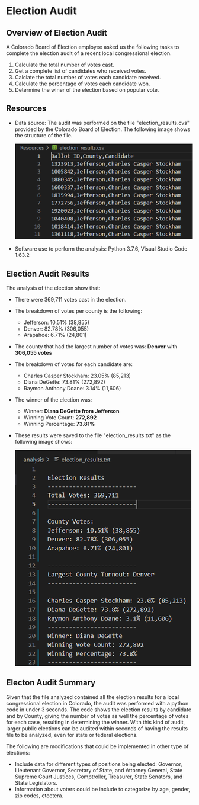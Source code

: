 # Election Audit

## Overview of Election Audit
A Colorado Board of Election employee asked us the following tasks to complete the election audit of a recent local congressional election.

1. Calculate the total number of votes cast.
2. Get a complete list of candidates who received votes.
3. Calclate the total number of votes each candidate received.
4. Calculate the percentage of votes each candidate won.
5. Determine the winer of the election based on popular vote.

## Resources
- Data source: The audit was performed on the file "election_results.cvs" provided by the Colorado Board of Election. The following image shows the structure of the file.

    ![CSV file analyzed](/Resources/CSV_file.png)

- Software use to perform the analysis: Python 3.7.6, Visual Studio Code 1.63.2

## Election Audit Results
The analysis of the election show that:
- There were 369,711 votes cast in the election.
- The breakdown of votes per county is the following:
    - Jefferson: 10.51% (38,855)
    - Denver: 82.78% (306,055)
    - Arapahoe: 6.71% (24,801)
- The county that had the largest number of votes was: **Denver** with **306,055 votes**
- The breakdown of votes for each candidate are:
    - Charles Casper Stockham: 23.05% (85,213)
    - Diana DeGette: 73.81% (272,892)
    - Raymon Anthony Doane: 3.14% (11,606)
- The winner of the election was:
    - Winner: **Diana DeGette from Jefferson**
    - Winning Vote Count: **272,892**
    - Winning Percentage: **73.81%**

- These results were saved to the file "election_results.txt" as the following image shows:

    ![Text file with audit results](/Resources/Txt_output.png)

## Electon Audit Summary

Given that the file analyzed contained all the election results for a local congressional election in Colorado, the audit was performed with a python code in under 3 seconds.  The code shows the election results by candidate and by County, giving the number of votes as well the percentage of votes for each case, resulting in determining the winner.  With this kind of audit, larger public elections can be audited within seconds of having the results file to be analyzed, even for state or federal elections.

The following are modifications that could be implemented in other type of elections:
- Include data for different types of positions being elected: Governor, Lieutenant Governor, Secretary of State, and Attorney General, State Supreme Court Justices, Comptroller, Treasurer, State Senators, and State Legislators.
- Information about voters could be include to categorize by age, gender, zip codes, etcetera.